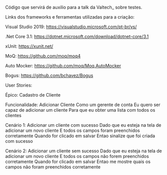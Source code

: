 Código que servirá de auxilio para a talk da Valtech_ sobre testes.

Links dos frameworks e ferramentas utilizadas para a criação:

Visual Studio 2019: https://visualstudio.microsoft.com/pt-br/vs/

.Net Core 3.1: https://dotnet.microsoft.com/download/dotnet-core/3.1

xUnit: https://xunit.net/

MoQ: https://github.com/moq/moq4

Auto Mocker: https://github.com/moq/Moq.AutoMocker

Bogus: https://github.com/bchavez/Bogus

User Stories:

Épico: Cadastro de Cliente

Funcionalidade: Adicionar Cliente
Como um gerente de conta
Eu quero ser capaz de adicionar um cliente
Para que eu obter uma lista com todos os clientes

Cenário 1: Adicionar um cliente com sucesso
Dado que eu esteja na tela de adicionar um novo cliente
E todos os campos foram preenchidos corretamente
Quando for clicado em salvar
Entao sinalize que foi criada com sucesso

Cenário 2: Adicionar um cliente sem sucesso
Dado que eu esteja na tela de adicionar um novo cliente
E todos os campos não forem preenchidos corretamente
Quando for clicado em salvar
Entao me mostre quais os campos não foram preenchidos corretamente
